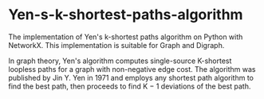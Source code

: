 # Yen-s-k-shortest-paths-algorithm
The implementation of Yen's k-shortest paths algorithm on Python with NetworkX. This implementation is suitable for Graph and Digraph.

In graph theory, Yen's algorithm computes single-source K-shortest loopless paths for a graph with non-negative edge cost. The algorithm was published by Jin Y. Yen in 1971 and employs any shortest path algorithm to find the best path, then proceeds to find K − 1 deviations of the best path. 

